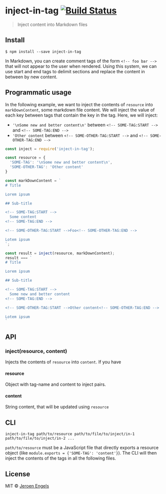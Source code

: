 # inject-in-tag [![Build Status](https://travis-ci.org/jfmengels/inject-in-tag.svg?branch=master)](https://travis-ci.org/jfmengels/inject-in-tag)

> Inject content into Markdown files


## Install

```
$ npm install --save inject-in-tag
```

In Markdown, you can create comment tags of the form `<!-- foo bar -->` that will not appear to the user when rendered.
Using this system, we can use start and end tags to delimit sections and replace the content in between by new content.

## Programmatic usage

In the following example, we want to inject the contents of `resource` into `markDownContent`, some markdown file content.
We will inject the value of each key between tags that contain the key in the tag. Here, we will inject:
- `'\nSome new and better content\n'` between `<!-- SOME-TAG:START -->` and `<!-- SOME-TAG:END -->`
- `'Other content` between `<!-- SOME-OTHER-TAG:START -->` and `<!-- SOME-OTHER-TAG:END -->`

```js
const inject = require('inject-in-tag');

const resource = {
  'SOME-TAG': '\nSome new and better content\n',
  'SOME-OTHER-TAG': 'Other content'
}

const markDownContent = `
# Title

Lorem ipsum

## Sub-title

<!-- SOME-TAG:START -->
  Some content
<!-- SOME-TAG:END -->

<!-- SOME-OTHER-TAG:START -->Foo<!-- SOME-OTHER-TAG:END -->

Lotem ipsum
`;

const result = inject(resource, markDownContent);
result === `
# Title

Lorem ipsum

## Sub-title

<!-- SOME-TAG:START -->
  Some new and better content
<!-- SOME-TAG:END -->

<!-- SOME-OTHER-TAG:START -->Other content<!-- SOME-OTHER-TAG:END -->

Lotem ipsum
`
```


## API

### inject(resource, content)

Injects the contents of `resource` into `content`.
If you have

#### resource

Object with tag-name and content to inject pairs.

#### content

String content, that will be updated using `resource`


## CLI

```shell
inject-in-tag path/to/resource path/to/file/to/inject/in-1 path/to/file/to/inject/in-2 ...
```

`path/to/resource` must be a JavaScript file that directly exports a resource object (like `module.exports = {'SOME-TAG': 'content'}`). The CLI will then inject the contents of the tags in all the following files.


## License

MIT © [Jeroen Engels](https://github.com/jfmengels)
